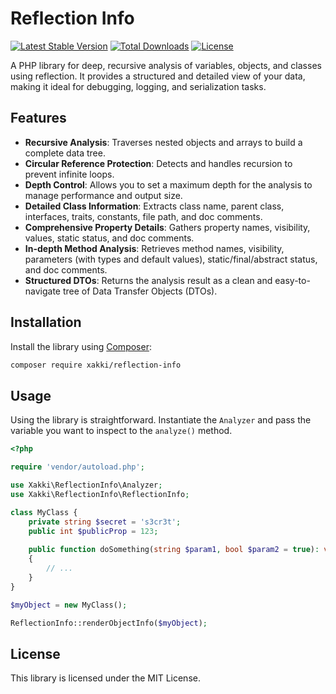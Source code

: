 # Reflection Info

[![Latest Stable Version](https://img.shields.io/packagist/v/xakki/reflection-info.svg)](https://packagist.org/packages/xakki/reflection-info)
[![Total Downloads](https://img.shields.io/packagist/dt/xakki/reflection-info.svg)](https://packagist.org/packages/xakki/reflection-info)
[![License](https://img.shields.io/packagist/l/xakki/reflection-info.svg)](https://packagist.org/packages/xakki/reflection-info)

A PHP library for deep, recursive analysis of variables, objects, and classes using reflection. It provides a structured and detailed view of your data, making it ideal for debugging, logging, and serialization tasks.

## Features

-   **Recursive Analysis**: Traverses nested objects and arrays to build a complete data tree.
-   **Circular Reference Protection**: Detects and handles recursion to prevent infinite loops.
-   **Depth Control**: Allows you to set a maximum depth for the analysis to manage performance and output size.
-   **Detailed Class Information**: Extracts class name, parent class, interfaces, traits, constants, file path, and doc comments.
-   **Comprehensive Property Details**: Gathers property names, visibility, values, static status, and doc comments.
-   **In-depth Method Analysis**: Retrieves method names, visibility, parameters (with types and default values), static/final/abstract status, and doc comments.
-   **Structured DTOs**: Returns the analysis result as a clean and easy-to-navigate tree of Data Transfer Objects (DTOs).

## Installation

Install the library using [Composer](https://getcomposer.org/):

```bash
composer require xakki/reflection-info
```

## Usage

Using the library is straightforward. Instantiate the `Analyzer` and pass the variable you want to inspect to the `analyze()` method.

```php
<?php

require 'vendor/autoload.php';

use Xakki\ReflectionInfo\Analyzer;
use Xakki\ReflectionInfo\ReflectionInfo;

class MyClass {
    private string $secret = 's3cr3t';
    public int $publicProp = 123;
    
    public function doSomething(string $param1, bool $param2 = true): void
    {
        // ...
    }
}

$myObject = new MyClass();

ReflectionInfo::renderObjectInfo($myObject);

```


## License

This library is licensed under the MIT License.
